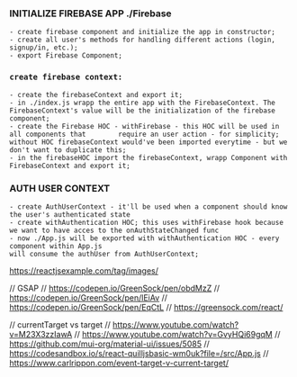 ### INITIALIZE FIREBASE APP ./Firebase

    - create firebase component and initialize the app in constructor;
    - create all user's methods for handling different actions (login, signup/in, etc.);
    - export Firebase Component;

### `create firebase context:`

    - create the firebaseContext and export it;
    - in ./index.js wrapp the entire app with the FirebaseContext. The FirebaseContext's value will be the initialization of the firebase component;
    - create the Firebase HOC - withFirebase - this HOC will be used in all components that        require an user action - for simplicity; without HOC firebaseContext would've been imported everytime - but we don't want to duplicate this;
    - in the firebaseHOC import the firebaseContext, wrapp Component with FirebaseContext and export it;

### AUTH USER CONTEXT

    - create AuthUserContext - it'll be used when a component should know the user's authenticated state
    - create withAuthentication HOC; this uses withFirebase hook because we want to have acces to the onAuthStateChanged func
    - now ./App.js will be exported with withAuthentication HOC - every component within App.js
    will consume the authUser from AuthUserContext;

https://reactjsexample.com/tag/images/

// GSAP
// https://codepen.io/GreenSock/pen/obdMzZ
// https://codepen.io/GreenSock/pen/lEiAv
// https://codepen.io/GreenSock/pen/EqCtL
// https://greensock.com/react/

// currentTarget vs target
// https://www.youtube.com/watch?v=M23X3zzIawA
// https://www.youtube.com/watch?v=GvyHQi69gqM
// https://github.com/mui-org/material-ui/issues/5085
// https://codesandbox.io/s/react-quilljsbasic-wm0uk?file=/src/App.js
// https://www.carlrippon.com/event-target-v-current-target/
